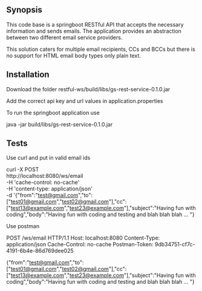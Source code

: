 ## Synopsis

This code base is a springboot RESTful API that accepts the necessary information and sends emails. The application provides an abstraction between two different email service providers. 

This solution caters for multiple email recipients, CCs and BCCs but there is no support for HTML email body types only plain text.


## Installation
Download the folder restful-ws/build/libs/gs-rest-service-0.1.0.jar

Add the correct api key and url values in application.properties

To run the springboot application use 

java -jar build/libs/gs-rest-service-0.1.0.jar

## Tests
Use curl and put in valid email ids

curl -X POST \
  http://localhost:8080/ws/email \
  -H 'cache-control: no-cache' \
  -H 'content-type: application/json' \
  -d '{"from":"test@gmail.com","to":["test01@gmail.com","test02@gmail.com"],"cc":["test13@example.com","test23@example.com"],"subject":"Having fun with coding","body":"Having fun with coding and testing and blah blah blah ... "}  

Use postman

POST /ws/email HTTP/1.1
Host: localhost:8080
Content-Type: application/json
Cache-Control: no-cache
Postman-Token: 9db34751-cf7c-4191-6b4e-86d769dee025

{"from":"test@gmail.com","to":["test01@gmail.com","test02@gmail.com"],"cc":["test13@example.com","test23@example.com"],"subject":"Having fun with coding","body":"Having fun with coding and testing and blah blah blah ... "}        

